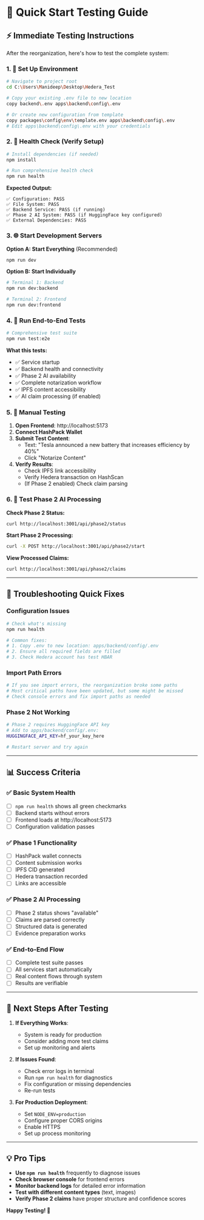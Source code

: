 # 🚀 Quick Start Testing Guide

## ⚡ Immediate Testing Instructions

After the reorganization, here's how to test the complete system:

### 1. 🔧 Set Up Environment

```bash
# Navigate to project root
cd C:\Users\Manideep\Desktop\Hedera_Test

# Copy your existing .env file to new location
copy backend\.env apps\backend\config\.env

# Or create new configuration from template
copy packages\config\env\template.env apps\backend\config\.env
# Edit apps\backend\config\.env with your credentials
```

### 2. 🏥 Health Check (Verify Setup)

```bash
# Install dependencies (if needed)
npm install

# Run comprehensive health check
npm run health
```

**Expected Output:**
```
✅ Configuration: PASS
✅ File System: PASS
✅ Backend Service: PASS (if running)
✅ Phase 2 AI System: PASS (if HuggingFace key configured)
✅ External Dependencies: PASS
```

### 3. 🌐 Start Development Servers

**Option A: Start Everything** (Recommended)
```bash
npm run dev
```

**Option B: Start Individually**
```bash
# Terminal 1: Backend
npm run dev:backend

# Terminal 2: Frontend  
npm run dev:frontend
```

### 4. 🧪 Run End-to-End Tests

```bash
# Comprehensive test suite
npm run test:e2e
```

**What this tests:**
- ✅ Service startup
- ✅ Backend health and connectivity
- ✅ Phase 2 AI availability
- ✅ Complete notarization workflow
- ✅ IPFS content accessibility
- ✅ AI claim processing (if enabled)

### 5. 📱 Manual Testing

1. **Open Frontend**: http://localhost:5173
2. **Connect HashPack Wallet**
3. **Submit Test Content**:
   - Text: "Tesla announced a new battery that increases efficiency by 40%"
   - Click "Notarize Content"
4. **Verify Results**:
   - Check IPFS link accessibility
   - Verify Hedera transaction on HashScan
   - (If Phase 2 enabled) Check claim parsing

### 6. 🤖 Test Phase 2 AI Processing

**Check Phase 2 Status:**
```bash
curl http://localhost:3001/api/phase2/status
```

**Start Phase 2 Processing:**
```bash
curl -X POST http://localhost:3001/api/phase2/start
```

**View Processed Claims:**
```bash
curl http://localhost:3001/api/phase2/claims
```

---

## 🚨 Troubleshooting Quick Fixes

### Configuration Issues
```bash
# Check what's missing
npm run health

# Common fixes:
# 1. Copy .env to new location: apps/backend/config/.env
# 2. Ensure all required fields are filled
# 3. Check Hedera account has test HBAR
```

### Import Path Errors
```bash
# If you see import errors, the reorganization broke some paths
# Most critical paths have been updated, but some might be missed
# Check console errors and fix import paths as needed
```

### Phase 2 Not Working
```bash
# Phase 2 requires HuggingFace API key
# Add to apps/backend/config/.env:
HUGGINGFACE_API_KEY=hf_your_key_here

# Restart server and try again
```

---

## 📊 Success Criteria

### ✅ Basic System Health
- [ ] `npm run health` shows all green checkmarks
- [ ] Backend starts without errors
- [ ] Frontend loads at http://localhost:5173
- [ ] Configuration validation passes

### ✅ Phase 1 Functionality  
- [ ] HashPack wallet connects
- [ ] Content submission works
- [ ] IPFS CID generated
- [ ] Hedera transaction recorded
- [ ] Links are accessible

### ✅ Phase 2 AI Processing
- [ ] Phase 2 status shows "available"
- [ ] Claims are parsed correctly
- [ ] Structured data is generated
- [ ] Evidence preparation works

### ✅ End-to-End Flow
- [ ] Complete test suite passes
- [ ] All services start automatically
- [ ] Real content flows through system
- [ ] Results are verifiable

---

## 🎯 Next Steps After Testing

1. **If Everything Works**: 
   - System is ready for production
   - Consider adding more test claims
   - Set up monitoring and alerts

2. **If Issues Found**:
   - Check error logs in terminal
   - Run `npm run health` for diagnostics
   - Fix configuration or missing dependencies
   - Re-run tests

3. **For Production Deployment**:
   - Set `NODE_ENV=production`
   - Configure proper CORS origins
   - Enable HTTPS
   - Set up process monitoring

---

## 💡 Pro Tips

- **Use `npm run health`** frequently to diagnose issues
- **Check browser console** for frontend errors  
- **Monitor backend logs** for detailed error information
- **Test with different content types** (text, images)
- **Verify Phase 2 claims** have proper structure and confidence scores

**Happy Testing! 🎉**
